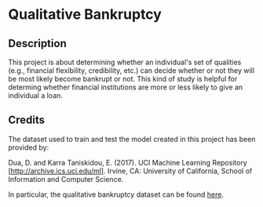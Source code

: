 # Qualitative Bankruptcy

## Description
This project is about determining whether an individual's set of qualities (e.g., financial flexibility, credibility, etc.) can decide whether or not they will be most likely become bankrupt or not. This kind of study is helpful for determing whether financial institutions are more or less likely to give an individual a loan.

## Credits
The dataset used to train and test the model created in this project has been provided by:

Dua, D. and Karra Taniskidou, E. (2017). UCI Machine Learning Repository [http://archive.ics.uci.edu/ml]. Irvine, CA: University of California, School of Information and Computer Science.

In particular, the qualitative bankruptcy dataset can be found [here](https://archive.ics.uci.edu/ml/datasets/Qualitative_Bankruptcy).